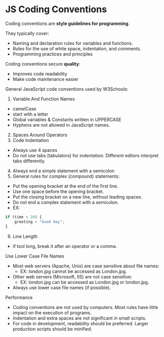 # JS Coding Conventions

Coding conventions are **style guidelines for programming**.

They typically cover:
* Naming and declaration rules for variables and functions.
* Rules for the use of white space, indentation, and comments.
* Programming practices and principles

Coding conventions secure **quality**:
* Improves code readability
* Make code maintenance easier

General JavaScript code conventions used by W3Schools:
1. Variable And Function Names
  * camelCase
  * start with a letter
  * Global variables & Constants written in UPPERCASE
  * Hyphens are not allowed in JavaScript names.
2. Spaces Around Operators
3. Code Indentation
  * Always use 4 spaces
  * Do not use tabs (tabulators) for indentation. Different editors interpret tabs differently.
4. Always end a simple statement with a semicolon
5. General rules for complex (compound) statements:
  * Put the opening bracket at the end of the first line.
  * Use one space before the opening bracket.
  * Put the closing bracket on a new line, without leading spaces.
  * Do not end a complex statement with a semicolon.
  * EX:
  ````js
  if (time < 20) {
      greeting = "Good day";
  }
  ````
6. Line Length
  * if tool long, break it after an operator or a comma.

Use Lower Case File Names
* Most web servers (Apache, Unix) are case sensitive about file names:
  * EX: london.jpg cannot be accessed as London.jpg.
* Other web servers (Microsoft, IIS) are not case sensitive:
  * EX: london.jpg can be accessed as London.jpg or london.jpg.
* Always use lower case file names (if possible).


Performance
* Coding conventions are not used by computers. Most rules have little impact on the execution of programs.
* Indentation and extra spaces are not significant in small scripts.
* For code in development, readability should be preferred. Larger production scripts should be minified.
